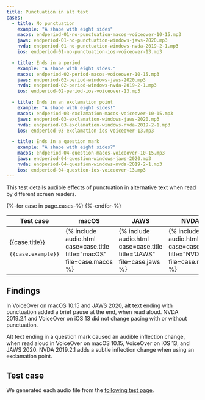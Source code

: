 ```yaml
---
title: Punctuation in alt text
cases:
  - title: No punctuation
    example: "A shape with eight sides"
    macos: endperiod-01-no-punctuation-macos-voiceover-10-15.mp3
    jaws: endperiod-01-no-punctuation-windows-jaws-2020.mp3
    nvda: endperiod-01-no-punctuation-windows-nvda-2019-2-1.mp3
    ios: endperiod-01-no-punctuation-ios-voiceover-13.mp3

  - title: Ends in a period
    example: "A shape with eight sides."
    macos: endperiod-02-period-macos-voiceover-10-15.mp3
    jaws: endperiod-02-period-windows-jaws-2020.mp3
    nvda: endperiod-02-period-windows-nvda-2019-2-1.mp3
    ios: endperiod-02-period-ios-voiceover-13.mp3

  - title: Ends in an exclamation point
    example: "A shape with eight sides!"
    macos: endperiod-03-exclamation-macos-voiceover-10-15.mp3
    jaws: endperiod-03-exclamation-windows-jaws-2020.mp3
    nvda: endperiod-03-exclamation-windows-nvda-2019-2-1.mp3
    ios: endperiod-03-exclamation-ios-voiceover-13.mp3

  - title: Ends in a question mark
    example: "A shape with eight sides?"
    macos: endperiod-04-question-macos-voiceover-10-15.mp3
    jaws: endperiod-04-question-windows-jaws-2020.mp3
    nvda: endperiod-04-question-windows-nvda-2019-2-1.mp3
    ios: endperiod-04-question-ios-voiceover-13.mp3
---
```


This test details audible effects of punctuation in alternative text when read by different screen readers.

<div class="expand">
<table>
  <thead>
    <tr>
      <th>Test case</th>
      <th>macOS</th>
      <th>JAWS</th>
      <th>NVDA</th>
      <th>iOS</th>
    </tr>
  </thead>
  <tbody>
  {%-for case in page.cases-%}
    <tr>
      <td>
        {{case.title}}
        <pre><code>{{case.example}}</code></pre>
      </td>
      <td>{% include audio.html case=case.title title="macOS" file=case.macos %}</td>
      <td>{% include audio.html case=case.title title="JAWS" file=case.jaws %}</td>
      <td>{% include audio.html case=case.title title="NVDA" file=case.nvda %}</td>
      <td>{% include audio.html case=case.title title="iOS" file=case.ios %}</td>
    </tr>
  {%-endfor-%}
  </tbody>
</table>
</div>

## Findings

In VoiceOver on macOS 10.15 and JAWS 2020, alt text ending with punctuation added a brief pause at the end, when read aloud. NVDA 2019.2.1 and VoiceOver on iOS 13 did not change pacing with or without punctuation.

Alt text ending in a question mark caused an audible inflection change, when read aloud in VoiceOver on macOS 10.15, VoiceOver on iOS 13, and JAWS 2020. NVDA 2019.2.1 adds a subtle inflection change when using an exclamation point.

## Test case

We generated each audio file from the [following test page]({{site.baseurl}}/test/punctuation-in-alt-text).
